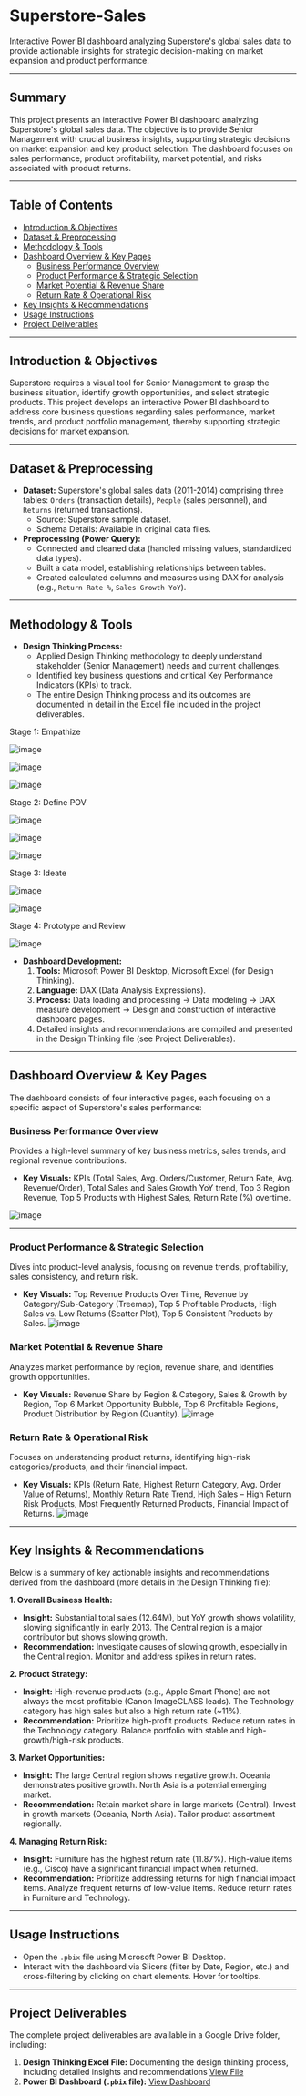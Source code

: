 # Superstore-Sales
Interactive Power BI dashboard analyzing Superstore's global sales data to provide actionable insights for strategic decision-making on market expansion and product performance.

---
## Summary
This project presents an interactive Power BI dashboard analyzing Superstore's global sales data. The objective is to provide Senior Management with crucial business insights, supporting strategic decisions on market expansion and key product selection. The dashboard focuses on sales performance, product profitability, market potential, and risks associated with product returns.

---

## Table of Contents
- [Introduction & Objectives](#introduction--objectives)
- [Dataset & Preprocessing](#dataset--preprocessing)
- [Methodology & Tools](#methodology--tools)
- [Dashboard Overview & Key Pages](#dashboard-overview--key-pages)
    - [Business Performance Overview](#business-performance-overview)
    - [Product Performance & Strategic Selection](#product-performance--strategic-selection)
    - [Market Potential & Revenue Share](#market-potential--revenue-share)
    - [Return Rate & Operational Risk](#return-rate--operational-risk)
- [Key Insights & Recommendations](#key-insights--recommendations)
- [Usage Instructions](#usage-instructions)
- [Project Deliverables](#project-deliverables)

---

## Introduction & Objectives
Superstore requires a visual tool for Senior Management to grasp the business situation, identify growth opportunities, and select strategic products. This project develops an interactive Power BI dashboard to address core business questions regarding sales performance, market trends, and product portfolio management, thereby supporting strategic decisions for market expansion.

---
## Dataset & Preprocessing
-   **Dataset:** Superstore's global sales data (2011-2014) comprising three tables: `Orders` (transaction details), `People` (sales personnel), and `Returns` (returned transactions).
    -   Source: Superstore sample dataset.
    -   Schema Details: Available in original data files.
-   **Preprocessing (Power Query):**
    -   Connected and cleaned data (handled missing values, standardized data types).
    -   Built a data model, establishing relationships between tables.
    -   Created calculated columns and measures using DAX for analysis (e.g., `Return Rate %`, `Sales Growth YoY`).

---
## Methodology & Tools
-   **Design Thinking Process:**
    -   Applied Design Thinking methodology to deeply understand stakeholder (Senior Management) needs and current challenges.
    -   Identified key business questions and critical Key Performance Indicators (KPIs) to track.
    -   The entire Design Thinking process and its outcomes are documented in detail in the Excel file included in the project deliverables.

Stage 1: Empathize


![image](https://github.com/user-attachments/assets/3dbb6bf5-a117-4de4-8bbf-55d8a558147d)

![image](https://github.com/user-attachments/assets/0559cccd-44f8-41eb-8e44-f8f47784feb7)

![image](https://github.com/user-attachments/assets/5bda57e1-4e65-4a9a-a7b7-0ee38985e50a)





Stage 2: Define POV


![image](https://github.com/user-attachments/assets/4b22e569-22d6-44c5-833b-621572e55e2b)

![image](https://github.com/user-attachments/assets/188c3692-5cae-4318-8a04-93e63b0e5180)

![image](https://github.com/user-attachments/assets/4f9da449-f490-4592-bded-b433adf3a31d)




Stage 3: Ideate

![image](https://github.com/user-attachments/assets/e4a7dbb9-64e7-4421-9d8e-768585f5b2c6)

![image](https://github.com/user-attachments/assets/8cb30af8-699d-451f-8421-2c9712a335e2)





Stage 4: Prototype and Review	

![image](https://github.com/user-attachments/assets/db689fd2-a5c9-4aec-ae7c-5d908a1741ed)







-   **Dashboard Development:**
    1.  **Tools:** Microsoft Power BI Desktop, Microsoft Excel (for Design Thinking).
    2.  **Language:** DAX (Data Analysis Expressions).
    3.  **Process:** Data loading and processing -> Data modeling -> DAX measure development -> Design and construction of interactive dashboard pages.
    4.  Detailed insights and recommendations are compiled and presented in the Design Thinking file (see Project Deliverables).

---
## Dashboard Overview & Key Pages
The dashboard consists of four interactive pages, each focusing on a specific aspect of Superstore's sales performance:

### Business Performance Overview
Provides a high-level summary of key business metrics, sales trends, and regional revenue contributions.
*   **Key Visuals:** KPIs (Total Sales, Avg. Orders/Customer, Return Rate, Avg. Revenue/Order), Total Sales and Sales Growth YoY trend, Top 3 Region Revenue, Top 5 Products with Highest Sales, Return Rate (%) overtime.

![image](https://github.com/user-attachments/assets/d3dd2aa8-f196-478b-babc-75886e5846f7)


---
### Product Performance & Strategic Selection
Dives into product-level analysis, focusing on revenue trends, profitability, sales consistency, and return risk.
*   **Key Visuals:** Top Revenue Products Over Time, Revenue by Category/Sub-Category (Treemap), Top 5 Profitable Products, High Sales vs. Low Returns (Scatter Plot), Top 5 Consistent Products by Sales.
![image](https://github.com/user-attachments/assets/e3762477-d117-4f88-a5a4-47cb278b9db5)


### Market Potential & Revenue Share
Analyzes market performance by region, revenue share, and identifies growth opportunities.
*   **Key Visuals:** Revenue Share by Region & Category, Sales & Growth by Region, Top 6 Market Opportunity Bubble, Top 6 Profitable Regions, Product Distribution by Region (Quantity).
![image](https://github.com/user-attachments/assets/1cc01d39-1da0-46c6-97ee-5bbaaf0a4cfc)


### Return Rate & Operational Risk
Focuses on understanding product returns, identifying high-risk categories/products, and their financial impact.
*   **Key Visuals:** KPIs (Return Rate, Highest Return Category, Avg. Order Value of Returns), Monthly Return Rate Trend, High Sales – High Return Risk Products, Most Frequently Returned Products, Financial Impact of Returns.
![image](https://github.com/user-attachments/assets/91a27a50-e0d6-4628-a0c2-963f4de46d38)


---

## Key Insights & Recommendations
Below is a summary of key actionable insights and recommendations derived from the dashboard (more details in the Design Thinking file):

**1. Overall Business Health:**
*   **Insight:** Substantial total sales (12.64M), but YoY growth shows volatility, slowing significantly in early 2013. The Central region is a major contributor but shows slowing growth.
*   **Recommendation:** Investigate causes of slowing growth, especially in the Central region. Monitor and address spikes in return rates.

**2. Product Strategy:**
*   **Insight:** High-revenue products (e.g., Apple Smart Phone) are not always the most profitable (Canon ImageCLASS leads). The Technology category has high sales but also a high return rate (~11%).
*   **Recommendation:** Prioritize high-profit products. Reduce return rates in the Technology category. Balance portfolio with stable and high-growth/high-risk products.

**3. Market Opportunities:**
*   **Insight:** The large Central region shows negative growth. Oceania demonstrates positive growth. North Asia is a potential emerging market.
*   **Recommendation:** Retain market share in large markets (Central). Invest in growth markets (Oceania, North Asia). Tailor product assortment regionally.

**4. Managing Return Risk:**
*   **Insight:** Furniture has the highest return rate (11.87%). High-value items (e.g., Cisco) have a significant financial impact when returned.
*   **Recommendation:** Prioritize addressing returns for high financial impact items. Analyze frequent returns of low-value items. Reduce return rates in Furniture and Technology.

---

## Usage Instructions
-   Open the `.pbix` file using Microsoft Power BI Desktop.
-   Interact with the dashboard via Slicers (filter by Date, Region, etc.) and cross-filtering by clicking on chart elements. Hover for tooltips.

---
## Project Deliverables
The complete project deliverables are available in a Google Drive folder, including:
1.  **Design Thinking Excel File:** Documenting the design thinking process, including detailed insights and recommendations [View File](https://github.com/Dung040125/Superstore-Sales/blob/main/Design%20Thinking.xlsx)
2.  **Power BI Dashboard (`.pbix` file):** [View Dashboard](https://github.com/Dung040125/Superstore-Sales/blob/main/Project%202.pbix)
